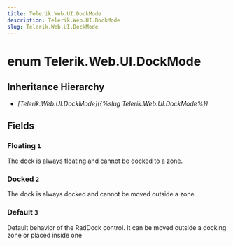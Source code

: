 ```yaml
---
title: Telerik.Web.UI.DockMode
description: Telerik.Web.UI.DockMode
slug: Telerik.Web.UI.DockMode
---
```


# enum Telerik.Web.UI.DockMode

## Inheritance Hierarchy

* *[Telerik.Web.UI.DockMode]({%slug Telerik.Web.UI.DockMode%})*

## Fields

### Floating `1`

The dock is always floating and cannot be docked to a zone.

### Docked `2`

The dock is always docked and cannot be moved outside a zone.

### Default `3`

Default behavior of the RadDock control. It can be moved outside a docking zone or placed inside one 



